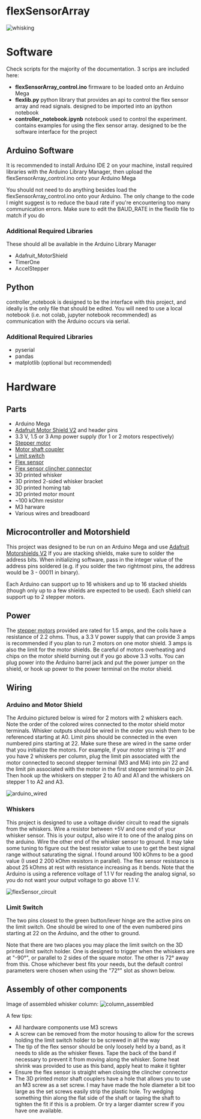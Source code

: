 # flexSensorArray
![whisking](media/whisking.gif)
# Software
Check scripts for the majority of the documentation. 3 scrips are included here:
- **flexSensorArray_control.ino** firmware to be loaded onto an Arduino Mega
- **flexlib.py**  python library that provides an api to control the flex sensor array and read signals. 
designed to be imported into an ipython notebook
- **controller_notebook.ipynb** notebook used to control the experiment. contains examples for using the flex
sensor array. designed to be the software interface for the project
## Arduino Software
It is recommended to install Arduino IDE 2 on your machine, install required 
libraries with the Arduino Library Manager, then upload the flexSensorArray_control.ino 
onto your Arduino Mega  

You should not need to do anything besides load the flexSensorArray_control.ino 
onto your Arduino. The only change to the code I might suggest is to 
reduce the baud rate if you're encountering too many communication errors. Make sure to edit the BAUD_RATE 
in the flexlib file to match if you do  

### Additional Required Libraries
These should all be available in the Arduino Library Manager
- Adafruit_MotorShield
- TimerOne
- AccelStepper
## Python
controller_notebook is designed to be the interface with this project, and 
ideally is the only file that should be edited. You will need to use a local notebook
(i.e. not colab, jupyter notebook recommended) as communication with the Arduino 
occurs via serial.
### Additional Required Libraries
- pyserial
- pandas
- matplotlib (optional but recommended)

# Hardware
## Parts
- Arduino Mega
- [Adafruit Motor Shield V2](https://learn.adafruit.com/adafruit-motor-shield-v2-for-arduino/overview)  and header pins
- 3.3 V, 1.5 or 3 Amp power supply (for 1 or 2 motors respectively)
- [Stepper motor](https://www.moonsindustries.com/p/nema-17-standard-hybrid-stepper-motors/ms17hd6p4150-000004611110008904)
- [Motor shaft coupler](https://www.amazon.com/QCQIANG-Coupling-Coupler-Flanged-Handmade/dp/B09TQM6F17?th=1)
- [Limit switch](https://www.digikey.com/en/products/detail/omron-electronics-inc-emc-div/D2FS-FL-N/4753388)
- [Flex sensor](https://www.adafruit.com/product/1070)
- [Flex sensor clincher connector](https://www.sparkfun.com/products/14195)
- 3D printed whisker
- 3D printed 2-sided whisker bracket
- 3D printed homing tab
- 3D printed motor mount
- ~100 kOhm resistor
- M3 harware
- Various wires and breadboard
## Microcontroller and Motorshield
This project was designed to be run on an Arduino Mega and use
[Adafruit Motorshields V2](https://learn.adafruit.com/adafruit-motor-shield-v2-for-arduino/overview) 
If you are stacking shields, make sure to solder the address bits. When initializing software, pass in 
the integer value of the address pins soldered (e.g. if you solder the two rightmost pins, 
the address would be 3 - 00011 in binary).

Each Arduino can support up to 16 whiskers and up to 16 stacked shields (though only up to a few shields are 
expected to be used). Each shield can support up to 2 stepper motors. 




## Power
The [stepper motors](https://www.moonsindustries.com/p/nema-17-standard-hybrid-stepper-motors/ms17hd6p4150-000004611110008904)
provided are rated for 1.5 amps, and the coils have a resistance of 2.2 ohms. Thus, a 3.3 V power supply 
that can provide 3 amps is recommended if you plan to run 2 motors on one motor shield.
3 amps is also the limit for the motor shields. Be careful of motors overheating and chips on the 
motor shield burning out if you go above 3.3 volts. You can plug power into the Arduino barrel jack 
and put the power jumper on the shield, or hook up power to the power terminal on the motor shield.  

## Wiring
### Arduino and Motor Shield
The Arduino pictured below is wired for 2 motors with 2 whiskers each. Note the order of the colored wires 
connected to the motor shield motor terminals. Whisker outputs should be wired in the order you wish 
them to be referenced starting at A0. Limit pins should be connected in the even numbered pins starting 
at 22. Make sure these are wired in the same order that you initialize the motors. For example, if your 
motor string is '21' and you have 2 whiskers per column, plug the limit pin associated with the
motor connected to second stepper terminal
(M3 and M4) into pin 22 and the limit pin associated with the motor in the first stepper terminal 
to pin 24. Then hook up the whiskers on stepper 2 to A0 and A1 and the whiskers on stepper 1 
to A2 and A3.

![arduino_wired](media/arduino_wired.jpg)

### Whiskers
This project is designed to use a voltage divider circuit to read the signals from the whiskers. 
Wire a resistor between +5V and one end of your whisker sensor. This is your output, also wire it to 
one of the analog pins on the arduino. Wire the other end of the whisker sensor to ground. It may take 
some tuning to figure out the best resistor value to use to get the best signal range without saturating 
the signal. I found around 100 kOhms to be a good value (I used 2 200 kOhm resistors in parallel). 
The flex sensor resistance is about 25 kOhms at rest with resistance increasing as it bends. Note 
that the Arduino is using a reference voltage of 1.1 V for reading the analog signal, so you do not 
want your output voltage to go above 1.1 V.

![flexSensor_circuit](media/flexSensor_circuit.png)

### Limit Switch
The two pins closest to the green button/lever hinge are the active pins on the limit switch. One should 
be wired to one of the even numbered pins starting at 22 on the Arduino, and the other to ground.  

Note that there are two places you may place the limit switch on the 3D printed limit switch holder. One 
is designed to trigger when the whiskers are at "-90°", or parallel to 2 sides of the square motor. The 
other is 72° away from this. Chose whichever best fits your needs, but the default control parameters were 
chosen when using the "72°" slot as shown below.

## Assembly of other components
Image of assembled whisker column:
![column_assembled](media/column_assembled.jpg)

A few tips:
- All hardware components use M3 screws
- A screw can be removed from the motor housing to allow for the screws holding the limit switch 
holder to be screwed in all the way
- The tip of the flex sensor should be only loosely held by a band, as it needs to slide as the whisker flexes. 
Tape the back of the band if necessary to prevent it from moving along the whisker. Some heat shrink was provided to use as 
this band, apply heat to make it tighter
- Ensure the flex sensor is straight when closing the clincher connector
- The 3D printed motor shaft couplers have a hole that allows you to use an M3 screw as a set screw. I may have made the hole diameter a bit too large
as the set screws easily strip the plastic hole. Try wedging something thin along the 
flat side of the shaft or taping the shaft to tighten the fit if this is a problem. Or try a larger diamter screw if you have one available.



